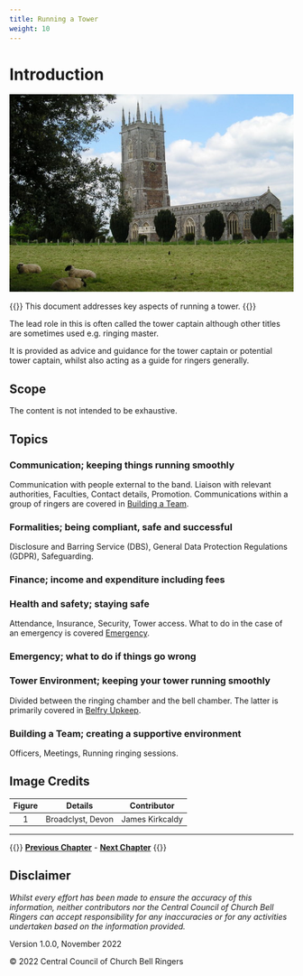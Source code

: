 ```yaml
---
title: Running a Tower
weight: 10
---
```




# Introduction

![Broadclyst, Devon](Broadclyst.jpg)

{{<hint danger>}}
This document addresses key aspects of running a tower.
{{</hint>}}

The lead role in this is often called the tower captain although other titles are sometimes used e.g. ringing master.

It is provided as advice and guidance for the tower captain or potential tower captain, whilst also acting as a guide for ringers generally.

## Scope

The content is not intended to be exhaustive.

## Topics

### Communication; keeping things running smoothly

Communication with people external to the band. Liaison with relevant authorities, Faculties, Contact details, Promotion. Communications within a group of ringers are covered in [Building a Team](../090-BuildingaTeam/).

### Formalities; being compliant, safe and successful
 
Disclosure and Barring Service (DBS), General Data Protection Regulations (GDPR), Safeguarding.

### Finance; income and expenditure including fees
 
### Health and safety; staying safe

Attendance, Insurance, Security, Tower access. What to do in the case of an emergency is covered [Emergency](../060-Emergency/).

### Emergency; what to do if things go wrong

### Tower Environment; keeping your tower running smoothly

Divided between the ringing chamber and the bell chamber. The latter is primarily covered in [Belfry Upkeep](https://belfryupkeep.cccbr.org.uk/docs/010-introduction/).

### Building a Team; creating a supportive environment

Officers, Meetings, Running ringing sessions.

## Image Credits

| Figure | Details | Contributor |
| :---: | --- | --- |
| 1 | Broadclyst, Devon | James Kirkcaldy |

----

{{<hint info>}}
**[Previous Chapter](../010-Introduction)** - **[Next Chapter](../020-Communication/)**
{{</hint>}}

## Disclaimer

*Whilst every effort has been made to ensure the accuracy of this information, neither contributors nor the Central Council of Church Bell Ringers can accept responsibility for any inaccuracies or for any activities undertaken based on the information provided.*

Version 1.0.0, November 2022

© 2022 Central Council of Church Bell Ringers
